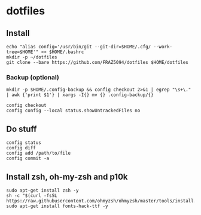 # dotfiles
## Install
```
echo "alias config='/usr/bin/git --git-dir=$HOME/.cfg/ --work-tree=$HOME'" >> $HOME/.bashrc
mkdir -p ~/dotfiles
git clone --bare https://github.com/FRAZ5094/dotfiles $HOME/dotfiles
```
### Backup (optional)
```
mkdir -p $HOME/.config-backup && config checkout 2>&1 | egrep "\s+\." | awk {'print $1'} | xargs -I{} mv {} .config-backup/{}
```
```
config checkout
config config --local status.showUntrackedFiles no
```

## Do stuff
```
config status
config diff
config add /path/to/file
config commit -a
```
## Install zsh, oh-my-zsh and p10k
```
sudo apt-get install zsh -y
sh -c "$(curl -fsSL https://raw.githubusercontent.com/ohmyzsh/ohmyzsh/master/tools/install.sh)"
sudo apt-get install fonts-hack-ttf -y
```
